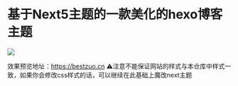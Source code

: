 # 基于Next5主题的一款美化的hexo博客主题
![](https://img.shields.io/badge/Next-5.1.4-green.svg)

效果预览地址：https://bestzuo.cn
⚠️注意不能保证网站的样式与本仓库中样式一致，如果你会修改css样式的话，可以继续在此基础上魔改next主题
